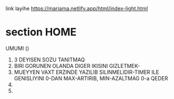 
link layihe https://mariama.netlify.app/html/index-light.html
# section HOME



UMUMI ()


1. 3 DEYISEN SOZU TANITMAQ
2.  BIRI GORUNEN OLANDA DIGER IKISINI GIZLETMEK-
3. MUEYYEN VAXT ERZINDE YAZILIB SILINMELIDIR-TIMER ILE GENISLIYINI 0-DAN MAX-ARTIRIB, MIN-AZALTMAG 0-a QEDER
4. 
5. 